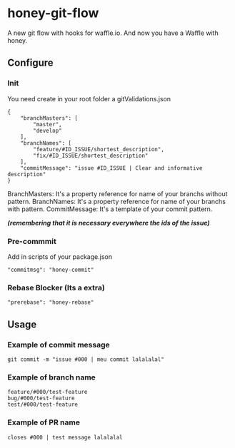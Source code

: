 # honey-git-flow
A new git flow with hooks for waffle.io. And now you have a Waffle with honey.

## Configure
### Init
You need create in your root folder a gitValidations.json

```
{
    "branchMasters": [
        "master",
        "develop"
    ],
    "branchNames": [
        "feature/#ID_ISSUE/shortest_description",
        "fix/#ID_ISSUE/shortest_description"
    ],
    "commitMessage": "issue #ID_ISSUE | Clear and informative description"
}

```
BranchMasters: It's a property reference for name of your branchs without pattern.
BranchNames: It's a property reference for name of your branchs with pattern.
CommitMessage: It's a template of your commit pattern.

***(remembering that it is necessary everywhere the ids of the issue)***

### Pre-commmit
Add in scripts of your package.json
```
"commitmsg": "honey-commit"
````

### Rebase Blocker (Its a extra)
```
"prerebase": "honey-rebase"
````

## Usage

### Example of commit message
```
git commit -m "issue #000 | meu commit lalalalal"
```

### Example of branch name
```
feature/#000/test-feature
bug/#000/test-feature
test/#000/test-feature
```

### Example of PR name
```
closes #000 | test message lalalalal
```
